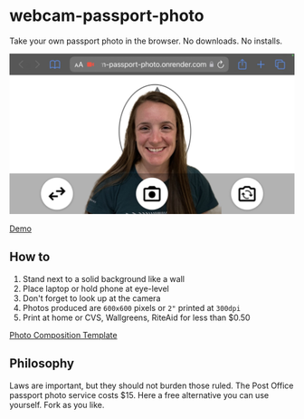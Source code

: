 # webcam-passport-photo

Take your own passport photo in the browser. No downloads. No installs.

![webcam passport photo screenshot](demo.jpg)

[Demo](https://webcam-passport-photo.onrender.com)

## How to

1. Stand next to a solid background like a wall
2. Place laptop or hold phone at eye-level
3. Don't forget to look up at the camera
4. Photos produced are `600x600` pixels or `2"` printed at `300dpi`
5. Print at home or CVS, Wallgreens, RiteAid for less than $0.50

[Photo Composition Template](https://travel.state.gov/content/travel/en/us-visas/visa-information-resources/photos/photo-composition-template.html)

## Philosophy

Laws are important, but they should not burden those ruled. The Post Office passport photo service costs $15. Here a free alternative you can use yourself. Fork as you like.